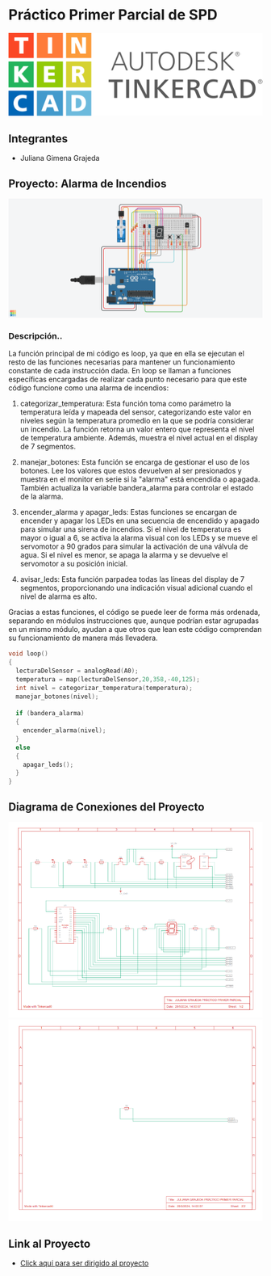 # Práctico Primer Parcial de SPD
![Tinkercad](./imagenes/at.png)


## Integrantes
- Juliana Gimena Grajeda

## Proyecto: Alarma de Incendios

![Proyecto](./imagenes/PRIMER_PARCIAL.png)

### Descripción..
La función principal de mi código es loop, ya que en ella se ejecutan el resto de las funciones necesarias para mantener un funcionamiento constante de cada instrucción dada. En loop se llaman a funciones específicas encargadas de realizar cada punto necesario para que este código funcione como una alarma de incendios:

1. categorizar_temperatura: Esta función toma como parámetro la temperatura leída y mapeada del sensor, categorizando este valor en niveles según la temperatura promedio en la que se podría considerar un incendio. La función retorna un valor entero que representa el nivel de temperatura ambiente. Además, muestra el nivel actual en el display de 7 segmentos.

2. manejar_botones: Esta función se encarga de gestionar el uso de los botones. Lee los valores que estos devuelven al ser presionados y muestra en el monitor en serie si la "alarma" está encendida o apagada. También actualiza la variable bandera_alarma para controlar el estado de la alarma.

3. encender_alarma y apagar_leds: Estas funciones se encargan de encender y apagar los LEDs en una secuencia de encendido y apagado para simular una sirena de incendios. Si el nivel de temperatura es mayor o igual a 6, se activa la alarma visual con los LEDs y se mueve el servomotor a 90 grados para simular la activación de una válvula de agua. Si el nivel es menor, se apaga la alarma y se devuelve el servomotor a su posición inicial.

4. avisar_leds: Esta función parpadea todas las líneas del display de 7 segmentos, proporcionando una indicación visual adicional cuando el nivel de alarma es alto.

Gracias a estas funciones, el código se puede leer de forma más ordenada, separando en módulos instrucciones que, aunque podrían estar agrupadas en un mismo módulo, ayudan a que otros que lean este código comprendan su funcionamiento de manera más llevadera.

~~~ C
void loop()
{
  lecturaDelSensor = analogRead(A0);
  temperatura = map(lecturaDelSensor,20,358,-40,125);
  int nivel = categorizar_temperatura(temperatura);
  manejar_botones(nivel); 
  
  if (bandera_alarma)
  {
    encender_alarma(nivel);
  }
  else
  {
    apagar_leds();
  }
}
~~~

## Diagrama de Conexiones del Proyecto

![pdf](./imagenes/df.png)
![pdf1](./imagenes/df1.png)

## Link al Proyecto
- [Click aquí para ser dirigido al proyecto](https://www.tinkercad.com/things/gUTzVkEOkP6-practico-primer-parcial/editel?sharecode=pjgnvAwwcNJcBiWY2Rh3e7YFxJmLNvZ8M6qPUQ6q05s)

